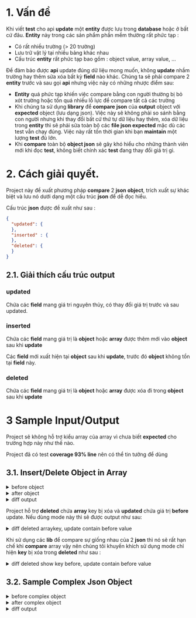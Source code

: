 # 1. Vấn đề
Khi viết **test** cho api **update** một **entity** được lưu trong **database** hoặc ở bất cứ đâu.
**Entity** này trong các sản phẩm phần mềm thường rất phức tạp :
- Có rất nhiều trường (> 20 trường)
- Lưu trữ vật lý tại nhiều bảng khác nhau
- Cấu trúc **entity** rất phức tạp bao gồm : object value, array value, ...

Để đảm bảo được **api** update đúng dữ liệu mong muốn, không **update** nhầm trường hay thêm sửa xóa bất kỳ **field** nào khác.
Chúng ta sẽ phải compare 2 **entity** trước và sau gọi **api** nhưng việc này có những nhược điểm sau:
- **Entity** quá phức tạp khiến việc compare bằng con người thường bị bỏ xót trường hoặc tốn quá nhiều lỗ lực để compare tất cả các trường
- Khi chúng ta sử dụng **library** để **compare** **json** của **output** object với **expected** object (lưu dạng json). Việc này 
sẽ không phải so sánh bằng con người nhưng khi thay đổi bất cứ thứ tự dữ liệu hay thêm, xóa dữ liệu trong **entity** thì sẽ phải sửa
toàn bộ các **file json expected** mặc dù các test vẫn chạy đúng. Việc này rất tốn thời gian khi bạn **maintain** một lượng **test** đủ lớn.
- Khi **compare** toàn bộ **object json** sẽ gây khó hiểu cho những thành viên mới khi đọc **test**, không biết chính xác **test** đang thay đổi 
giá trị gì.

# 2. Cách giải quyết.
Project này đề xuất phương pháp **compare** 2 **json object**, trích xuất sự khác biệt và lưu nó dưới dạng một cấu trúc **json** 
để dễ đọc hiểu.

Cấu trúc **json** được đề xuất như sau :
```json
{
  "updated": {
  },
  "inserted" : {
  },
  "deleted": {
  }
}
```

## 2.1. Giải thích cấu trúc output
### updated 
Chứa các **field** mang giá tri nguyên thủy, có thay đổi giá trị trước và sau updated.

### inserted
Chứa các **field** mang giá trị là **object** hoặc **array** được thêm mới vào **object** sau khi **update**

Các **field** mới xuất hiện tại **object** sau khi **update**, trước đó **object** không tồn tại **field** này.
### deleted
Chứa các **field** mang giá trị là **object** hoặc **array** được xóa đi trong **object** sau khi **update**

# 3 Sample Input/Output
Project sẽ không hỗ trợ kiểu array của array vì chưa biết **expected** cho trường hợp này như thế nào.

Project đã có test **coverage 93% line** nên có thể tin tưởng để dùng
## 3.1. Insert/Delete Object in Array
<details>
  <summary>before object</summary>

```json
{
  "plants": [
    {
      "plantId": "1",
      "name": "plant1"
    },
    {
      "plantId": "2",
      "name": "plant2"
    },
    {
      "plantId": "3",
      "name": "plant3"
    }
  ],
  "demtv": 11
}
```
</details>


<details>
  <summary>after object</summary>

```json
{
  "plants": [
    {
      "plantId": "1",
      "name": "plant11"
    },
    {
      "plantId": "3",
      "name": "plant3"
    },
    {
      "plantId": "4",
      "name": "plant4"
    }
  ],
  "demtv": 11
}
```

</details>

<details>
  <summary>diff output</summary>

```json
{
  "updated": {
    "plants.plantId.1.name": {
      "before": "plant1",
      "after": "plant11"
    }
  },
  "deleted": {
    "plants.plantId.2": {
      "plantId": "2",
      "name": "plant2"
    }
  },
  "inserted": {
    "plants.plantId.4": {
      "plantId": "4",
      "name": "plant4"
    }
  }
}
```
</details>

Project hỗ trợ **deleted** chứa **array** key bị xóa và **updated** chứa giá trị **before** update. Nếu dùng mode này thì sẽ được
output như sau:

<details>
  <summary>diff deleted arraykey, update contain before value</summary>

```json
{
  "updated": {
    "plants.plantId.1.name": {
      "before": "plant1",
      "after": "plant11"
    }
  },
  "deleted": {
    "keys": [
      "plants.plantId.2"
    ]
  },
  "inserted": {
    "plants.plantId.4": {
      "plantId": "4",
      "name": "plant4"
    }
  }
}
```
</details>

Khi sử dụng các **lib** để compare sự giống nhau của 2 **json** thì nó sẽ rất hạn chế khi **compare** array vậy nên chúng tôi khuyến khích sử dụng 
mode chỉ hiện **key** bị xóa trong **deleted** như sau :


<details>
  <summary>diff deleted show key before, update contain before value</summary>

```json
{
  "updated": {
    "plants.plantId.1.name": {
      "before": "plant1",
      "after": "plant11"
    }
  },
  "deleted": {
    "plants.plantId.2": 1
  },
  "inserted": {
    "plants.plantId.4": {
      "plantId": "4",
      "name": "plant4"
    }
  }
}
```
</details>

## 3.2. Sample Complex Json Object

<details>
  <summary>before complex object</summary>

```json
{
  "project": "json_diff",
  "publisher": {
    "name": "garena",
    "year": 2010
  },
  "outerArr": [
    {
      "id": "lol",
      "info": {
        "version": "1.0",
        "innerArr": [
          {
            "id": 1,
            "game": "lol"
          }
        ]
      }
    },
    {
      "id": "tc",
      "info": {
        "version": "1.0",
        "innerArr": [
          {
            "id": 1,
            "game": "tc1"
          },
          {
            "id": 2,
            "game": "tc2"
          }
        ]
      }
    },
    {
      "id": "dota",
      "info": {
        "version": "1.0",
        "innerArr": [
          {
            "id": 1,
            "game": "dota"
          }
        ]
      }
    }
  ]
}

```

</details>


<details>
  <summary>after complex object</summary>

```json
{
  "project": "json_diff",
  "publisher": null,
  "outerArr": [
    {
      "id": "lol1",
      "info": {
        "version": "1.0",
        "innerArr": [
          {
            "id": 1,
            "game": "lol"
          }
        ]
      }
    },
    {
      "id": "dota",
      "info": {
        "version": "2.0",
        "innerArr": []
      }
    },
    {
      "id": "tc",
      "info": {
        "version": "1.0",
        "innerArr": [
          {
            "id": 1,
            "game": "tc11"
          },
          {
            "id": 3,
            "game": "tc3"
          }
        ]
      }
    }
  ]
}
```

</details>

<details>
  <summary>diff output</summary>

```json
{
  "updated": {
    "outerArr.id.dota.info.version": {
      "before": "1.0",
      "after": "2.0"
    },
    "outerArr.id.tc.info.innerArr.id.1.game": {
      "before": "tc1",
      "after": "tc11"
    }
  },
  "deleted": {
    "outerArr.id.dota.info.innerArr": 1,
    "outerArr.id.tc.info.innerArr.id.2": 1,
    "publisher": 1,
    "outerArr.id.lol": 1
  },
  "inserted": {
    "outerArr.id.lol1": {
      "id": "lol1",
      "info": {
        "version": "1.0",
        "innerArr": [
          {
            "id": 1,
            "game": "lol"
          }
        ]
      }
    },
    "outerArr.id.tc.info.innerArr.id.3": {
      "id": 3,
      "game": "tc3"
    }
  }
}
```

</details>
